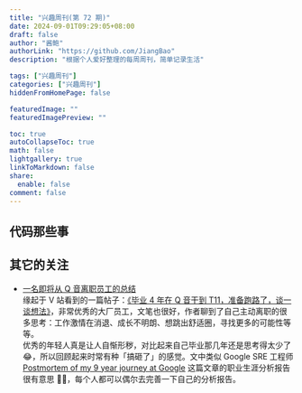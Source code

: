 ```yaml
---
title: "兴趣周刊(第 72 期)"
date: 2024-09-01T09:29:05+08:00
draft: false
author: "酱鲍"
authorLink: "https://github.com/JiangBao"
description: "根据个人爱好整理的每周周刊，简单记录生活"

tags: ["兴趣周刊"]
categories: ["兴趣周刊"]
hiddenFromHomePage: false

featuredImage: ""
featuredImagePreview: ""

toc: true
autoCollapseToc: true
math: false
lightgallery: true
linkToMarkdown: false
share:
  enable: false
comment: false
---
```


<!--more-->

## 代码那些事

## 其它的关注
* [一名即将从 Q 音离职员工的总结](https://blog.ursb.me/posts/2024-summer)  
缘起于 V 站看到的一篇帖子：[《毕业 4 年在 Q 音干到 T11，准备跑路了，谈一谈想法》](https://www.v2ex.com/t/1069344)，非常优秀的大厂员工，文笔也很好，作者聊到了自己主动离职的很多思考：工作激情在消退、成长不明朗、想跳出舒适圈，寻找更多的可能性等等。  
优秀的年轻人真是让人自惭形秽，对比起来自己毕业那几年还是思考得太少了 😂，所以回顾起来时常有种「搞砸了」的感觉。文中类似 Google SRE 工程师 [Postmortem of my 9 year journey at Google](https://www.tinystruggles.com/posts/google_postmortem/) 这篇文章的职业生涯分析报告很有意思 👍🏻，每个人都可以偶尔去完善一下自己的分析报告。
